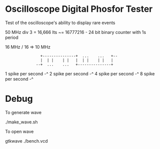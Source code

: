 # Oscilloscope Digital Phosfor Tester

Test of the oscilloscope's ability to display rare events

50 MHz div 3 = 16,666 Its ~= 16777216 - 24 bit binary counter with 1s period

16 MHz / 16 => 10 MHz 

                    +---------------+  ...    ...   +--
                    |  | |    | |   |  | |    | |   | 
                  --+  ...    ...   +---------------+

  1 spike per second    -^
  2 spike per second           -^
  4 spike per second                    -^
  8 spike per second                          -^

# Debug

To generate wave

  ./make_wave.sh

To open wave

  gtkwave ./bench.vcd

